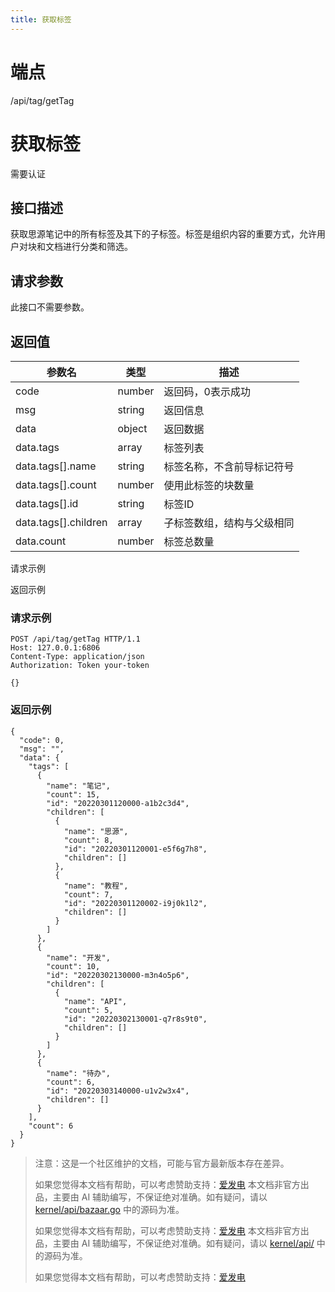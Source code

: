 ```yaml
---
title: 获取标签
---
```

# 端点

/api/tag/getTag

# 获取标签

需要认证

## 接口描述

获取思源笔记中的所有标签及其下的子标签。标签是组织内容的重要方式，允许用户对块和文档进行分类和筛选。

## 请求参数

此接口不需要参数。

## 返回值

| 参数名 | 类型 | 描述 |
| --- | --- | --- |
| code | number | 返回码，0表示成功 |
| msg | string | 返回信息 |
| data | object | 返回数据 |
| data.tags | array | 标签列表 |
| data.tags\[\].name | string | 标签名称，不含前导标记符号 |
| data.tags\[\].count | number | 使用此标签的块数量 |
| data.tags\[\].id | string | 标签ID |
| data.tags\[\].children | array | 子标签数组，结构与父级相同 |
| data.count | number | 标签总数量 |

请求示例

返回示例

### 请求示例

```
POST /api/tag/getTag HTTP/1.1
Host: 127.0.0.1:6806
Content-Type: application/json
Authorization: Token your-token

{}
```

### 返回示例

```
{
  "code": 0,
  "msg": "",
  "data": {
    "tags": [
      {
        "name": "笔记",
        "count": 15,
        "id": "20220301120000-a1b2c3d4",
        "children": [
          {
            "name": "思源",
            "count": 8,
            "id": "20220301120001-e5f6g7h8",
            "children": []
          },
          {
            "name": "教程",
            "count": 7,
            "id": "20220301120002-i9j0k1l2",
            "children": []
          }
        ]
      },
      {
        "name": "开发",
        "count": 10,
        "id": "20220302130000-m3n4o5p6",
        "children": [
          {
            "name": "API",
            "count": 5,
            "id": "20220302130001-q7r8s9t0",
            "children": []
          }
        ]
      },
      {
        "name": "待办",
        "count": 6,
        "id": "20220303140000-u1v2w3x4",
        "children": []
      }
    ],
    "count": 6
  }
}
```

> 注意：这是一个社区维护的文档，可能与官方最新版本存在差异。
> 
> 如果您觉得本文档有帮助，可以考虑赞助支持：[爱发电](https://afdian.com/a/leolee9086?tab=feed)
> 本文档非官方出品，主要由 AI 辅助编写，不保证绝对准确。如有疑问，请以 [kernel/api/bazaar.go](https://github.com/siyuan-note/siyuan/blob/master/kernel/api/bazaar.go) 中的源码为准。
> 
> 如果您觉得本文档有帮助，可以考虑赞助支持：[爱发电](https://afdian.com/a/leolee9086?tab=feed)
> 本文档非官方出品，主要由 AI 辅助编写，不保证绝对准确。如有疑问，请以 [kernel/api/](https://github.com/siyuan-note/siyuan/blob/master/kernel/api/) 中的源码为准。
> 
> 如果您觉得本文档有帮助，可以考虑赞助支持：[爱发电](https://afdian.com/a/leolee9086?tab=feed)
